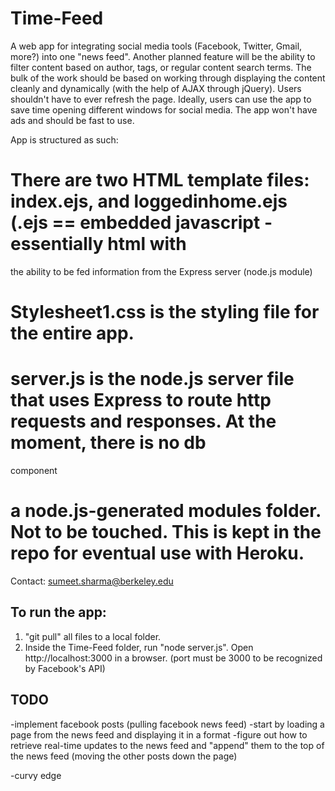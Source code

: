 Time-Feed
=========

A web app for integrating social media tools (Facebook, Twitter, Gmail, more?) into one "news feed". Another planned feature
will be the ability to filter content based on author, tags, or regular content search terms. The bulk of the work should be
based on working through displaying the content cleanly and dynamically (with the help of AJAX through jQuery). Users shouldn't 
have to ever refresh the page. Ideally, users can use the app to save time opening different windows for social media. The app
won't have ads and should be fast to use.

App is structured as such:

  # There are two HTML template files: index.ejs, and loggedinhome.ejs (.ejs == embedded javascript - essentially html with
the ability to be fed information from the Express server (node.js module)

  # Stylesheet1.css is the styling file for the entire app.

  # server.js is the node.js server file that uses Express to route http requests and responses. At the moment, there is no db 
component

  # a node.js-generated modules folder. Not to be touched. This is kept in the repo for eventual use with Heroku.
  
Contact: sumeet.sharma@berkeley.edu

## To run the app:
1. "git pull" all files to a local folder.
2. Inside the Time-Feed folder, run "node server.js". Open http://localhost:3000 in a browser. (port must be 3000 to be recognized
by Facebook's API)

## TODO
-implement facebook posts (pulling facebook news feed)
  -start by loading a page from the news feed and displaying it in a format
  -figure out how to retrieve real-time updates to the news feed and "append" them to the top of the news feed (moving the other posts down the page)



-curvy edge